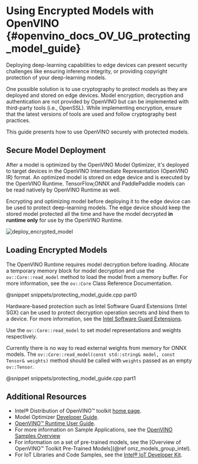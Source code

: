 # Using Encrypted Models with OpenVINO  {#openvino_docs_OV_UG_protecting_model_guide}

Deploying deep-learning capabilities to edge devices can present security
challenges like ensuring inference integrity, or providing copyright
protection of your deep-learning models.

One possible solution is to use cryptography to protect models as they are
deployed and stored on edge devices. Model encryption, decryption and
authentication are not provided by OpenVINO but can be implemented with
third-party tools (i.e., OpenSSL). While implementing encryption, ensure that 
the latest versions of tools are used and follow cryptography best practices.

This guide presents how to use OpenVINO securely with protected models.

## Secure Model Deployment

After a model is optimized by the OpenVINO Model Optimizer, it's deployed
to target devices in the OpenVINO Intermediate Representation (OpenVINO IR) format. An optimized
model is stored on edge device and is executed by the OpenVINO Runtime.
TensorFlow,ONNX and PaddlePaddle models can be read natively by OpenVINO Runtime as well.

Encrypting and optimizing model before deploying it to the edge device can be
used to protect deep-learning models. The edge device should keep the stored model
protected all the time and have the model decrypted **in runtime only** for use
by the OpenVINO Runtime.

![deploy_encrypted_model](./img/deploy_encrypted_model.svg)

## Loading Encrypted Models

The OpenVINO Runtime requires model decryption before loading. Allocate
a temporary memory block for model decryption and use the 
`ov::Core::read_model` method to load the model from a memory buffer.
For more information, see the `ov::Core` Class Reference Documentation.

@snippet snippets/protecting_model_guide.cpp part0

Hardware-based protection such as Intel Software Guard Extensions
(Intel SGX) can be used to protect decryption operation secrets and
bind them to a device. For more information, see the [Intel Software Guard
Extensions](https://software.intel.com/en-us/sgx).

Use the `ov::Core::read_model` to set model representations and
weights respectively.

Currently there is no way to read external weights from memory for ONNX models.
The `ov::Core::read_model(const std::string& model, const Tensor& weights)` method
should be called with `weights` passed as an empty `ov::Tensor`.

@snippet snippets/protecting_model_guide.cpp part1

## Additional Resources

- Intel® Distribution of OpenVINO™ toolkit [home page](https://software.intel.com/en-us/openvino-toolkit).
- Model Optimizer [Developer Guide](../MO_DG/Deep_Learning_Model_Optimizer_DevGuide.md).
- [OpenVINO™ Runtime User Guide](openvino_intro.md).
- For more information on Sample Applications, see the [OpenVINO Samples Overview](Samples_Overview.md)
- For information on a set of pre-trained models, see the [Overview of OpenVINO™ Toolkit Pre-Trained Models](@ref omz_models_group_intel).
- For IoT Libraries and Code Samples, see the [Intel® IoT Developer Kit](https://github.com/intel-iot-devkit).
